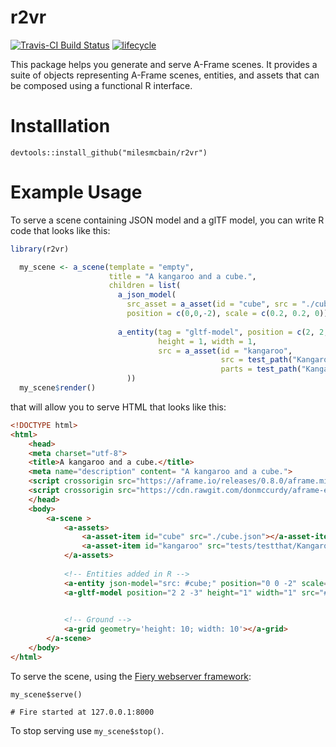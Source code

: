 # r2vr
[![Travis-CI Build Status](https://travis-ci.org/MilesMcBain/r2vr.svg?branch=master)](https://travis-ci.org/MilesMcBain/r2vr)
  [![lifecycle](https://img.shields.io/badge/lifecycle-experimental-orange.svg)](https://www.tidyverse.org/lifecycle/#experimental)

This package helps you generate and serve A-Frame scenes. It provides a suite of objects representing A-Frame scenes, entities, and assets that can be composed using a functional R interface.

# Installlation

`devtools::install_github("milesmcbain/r2vr")`

# Example Usage
To serve a scene containing JSON model and a glTF model, you can write R code that looks like this:

```r
library(r2vr)

  my_scene <- a_scene(template = "empty",
                      title = "A kangaroo and a cube.",
                      children = list(
                        a_json_model(
                          src_asset = a_asset(id = "cube", src = "./cube.json"),
                          position = c(0,0,-2), scale = c(0.2, 0.2, 0)),
                          
                        a_entity(tag = "gltf-model", position = c(2, 2, -3), 
                                 height = 1, width = 1,
                                 src = a_asset(id = "kangaroo", 
                                               src = test_path("Kangaroo_01.gltf"),
                                               parts = test_path("Kangaroo_01.bin")))
                          ))
  my_scene$render()
```

that will allow you to serve HTML that looks like this:

```html
<!DOCTYPE html>
<html>
    <head>
    <meta charset="utf-8">
    <title>A kangaroo and a cube.</title>
    <meta name="description" content= "A kangaroo and a cube.">
    <script crossorigin src="https://aframe.io/releases/0.8.0/aframe.min.js"></script>
    <script crossorigin src="https://cdn.rawgit.com/donmccurdy/aframe-extras/v4.0.2/dist/aframe-extras.loaders.js"></script>
    </head>
    <body>
        <a-scene >
            <a-assets>
                <a-asset-item id="cube" src="./cube.json"></a-asset-item>
                <a-asset-item id="kangaroo" src="tests/testthat/Kangaroo_01.gltf"></a-asset-item>
            </a-assets>
            
            <!-- Entities added in R -->
            <a-entity json-model="src: #cube;" position="0 0 -2" scale="0.2 0.2 0"></a-entity>
            <a-gltf-model position="2 2 -3" height="1" width="1" src="#kangaroo"></a-gltf-model>
            

            <!-- Ground -->
            <a-grid geometry='height: 10; width: 10'></a-grid>
        </a-scene>
    </body>
</html>
```

To serve the scene, using the [Fiery webserver framework](https://github.com/thomasp85/fiery):

```
my_scene$serve()

# Fire started at 127.0.0.1:8000
```

To stop serving use `my_scene$stop()`.
